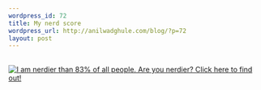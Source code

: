 ```yaml
--- 
wordpress_id: 72
title: My nerd score
wordpress_url: http://anilwadghule.com/blog/?p=72
layout: post
---
```

<a href="http://www.wxplotter.com/ft_nq.php?im"><br /><img src="http://www.wxplotter.com/images/ft/nq.php?val=2750" alt="I am nerdier than 83% of all people. Are you nerdier? Click here to find out!" /> </a>
